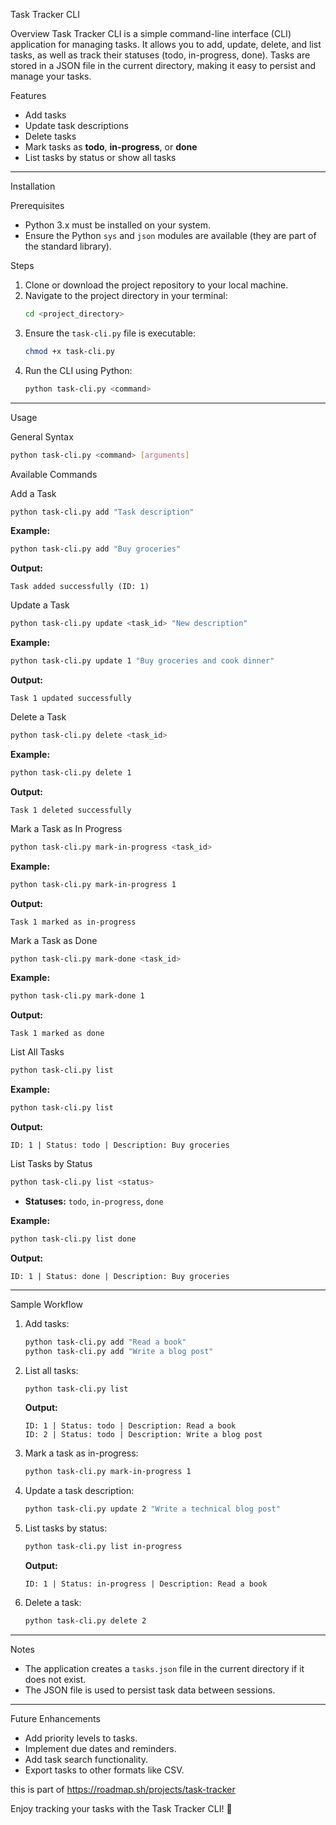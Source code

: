 Task Tracker CLI

Overview
Task Tracker CLI is a simple command-line interface (CLI) application for managing tasks. It allows you to add, update, delete, and list tasks, as well as track their statuses (todo, in-progress, done). Tasks are stored in a JSON file in the current directory, making it easy to persist and manage your tasks.

Features
- Add tasks
- Update task descriptions
- Delete tasks
- Mark tasks as **todo**, **in-progress**, or **done**
- List tasks by status or show all tasks

---

Installation

Prerequisites
- Python 3.x must be installed on your system.
- Ensure the Python `sys` and `json` modules are available (they are part of the standard library).

Steps
1. Clone or download the project repository to your local machine.
2. Navigate to the project directory in your terminal:
   ```bash
   cd <project_directory>
   ```
3. Ensure the `task-cli.py` file is executable:
   ```bash
   chmod +x task-cli.py
   ```
4. Run the CLI using Python:
   ```bash
   python task-cli.py <command>
   ```

---

Usage

General Syntax
```bash
python task-cli.py <command> [arguments]
```

Available Commands

Add a Task
```bash
python task-cli.py add "Task description"
```
**Example:**
```bash
python task-cli.py add "Buy groceries"
```
**Output:**
```
Task added successfully (ID: 1)
```

Update a Task
```bash
python task-cli.py update <task_id> "New description"
```
**Example:**
```bash
python task-cli.py update 1 "Buy groceries and cook dinner"
```
**Output:**
```
Task 1 updated successfully
```

Delete a Task
```bash
python task-cli.py delete <task_id>
```
**Example:**
```bash
python task-cli.py delete 1
```
**Output:**
```
Task 1 deleted successfully
```

Mark a Task as In Progress
```bash
python task-cli.py mark-in-progress <task_id>
```
**Example:**
```bash
python task-cli.py mark-in-progress 1
```
**Output:**
```
Task 1 marked as in-progress
```

Mark a Task as Done
```bash
python task-cli.py mark-done <task_id>
```
**Example:**
```bash
python task-cli.py mark-done 1
```
**Output:**
```
Task 1 marked as done
```

List All Tasks
```bash
python task-cli.py list
```
**Example:**
```bash
python task-cli.py list
```
**Output:**
```
ID: 1 | Status: todo | Description: Buy groceries
```

List Tasks by Status
```bash
python task-cli.py list <status>
```
- **Statuses:** `todo`, `in-progress`, `done`

**Example:**
```bash
python task-cli.py list done
```
**Output:**
```
ID: 1 | Status: done | Description: Buy groceries
```

---

Sample Workflow

1. Add tasks:
   ```bash
   python task-cli.py add "Read a book"
   python task-cli.py add "Write a blog post"
   ```
2. List all tasks:
   ```bash
   python task-cli.py list
   ```
   **Output:**
   ```
   ID: 1 | Status: todo | Description: Read a book
   ID: 2 | Status: todo | Description: Write a blog post
   ```
3. Mark a task as in-progress:
   ```bash
   python task-cli.py mark-in-progress 1
   ```
4. Update a task description:
   ```bash
   python task-cli.py update 2 "Write a technical blog post"
   ```
5. List tasks by status:
   ```bash
   python task-cli.py list in-progress
   ```
   **Output:**
   ```
   ID: 1 | Status: in-progress | Description: Read a book
   ```
6. Delete a task:
   ```bash
   python task-cli.py delete 2
   ```

---

Notes
- The application creates a `tasks.json` file in the current directory if it does not exist.
- The JSON file is used to persist task data between sessions.

---

Future Enhancements
- Add priority levels to tasks.
- Implement due dates and reminders.
- Add task search functionality.
- Export tasks to other formats like CSV.

this is part of https://roadmap.sh/projects/task-tracker

Enjoy tracking your tasks with the Task Tracker CLI! 🎉
